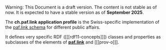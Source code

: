 <div class="advisement">

Warning: This Document is a draft version. The content is not stable as of now. It is expected to have a stable version as of **September 2025**.
</div>

The **ch.paf.link application profile** is the Swiss-specific implementation of the [paf.link schema](https://paf.link) for different public affairs.

It defines very specific RDF ([[[rdf11-concepts]]]) classes and properties as subclasses of the elements of [**paf.link**](https://paf.link) and [[[prov-o]]].
